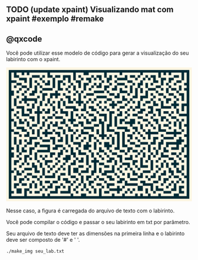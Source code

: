 ## TODO (update xpaint) Visualizando mat com xpaint #exemplo #remake
## @qxcode

Você pode utilizar esse modelo de código para gerar a visualização do seu labirinto com o xpaint.

![](lab.png)

Nesse caso, a figura é carregada do arquivo de texto com o labirinto.

Você pode compilar o código e passar o seu labirinto em txt por parâmetro.

Seu arquivo de texto deve ter as dimensões na primeira linha e o labirinto deve ser composto de '#' e ' '.

```
./make_img seu_lab.txt
```
